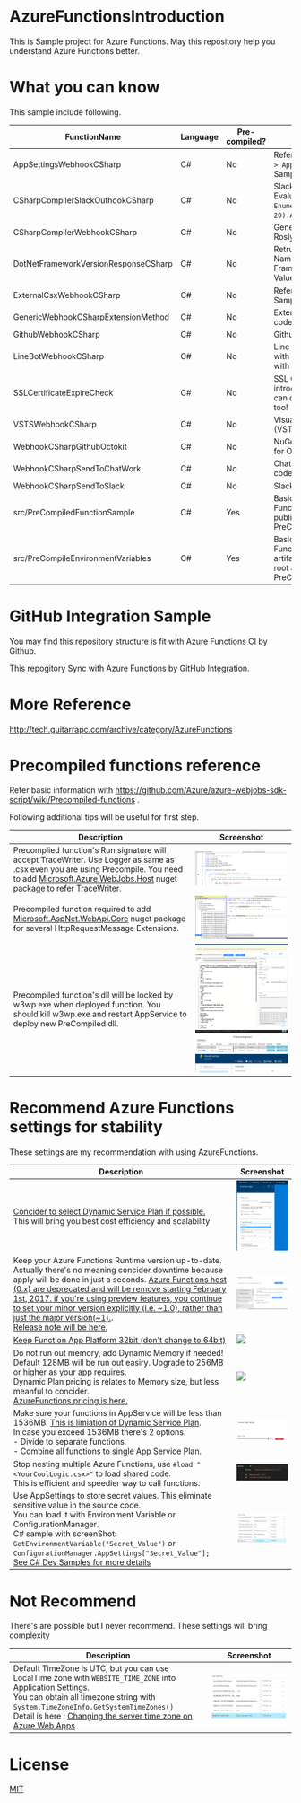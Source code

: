 # AzureFunctionsIntroduction

This is Sample project for Azure Functions. May this repository help you understand Azure Functions better.

# What you can know

This sample include following.

FunctionName | Language | Pre-compiled? | Description
---- | ---- | ----  | ----
AppSettingsWebhookCSharp | C# | No | Reference ```Application Settings > App Setting``` of Web Apps Sample code.
CSharpCompilerSlackOuthookCSharp | C# | No | Slack Interactive C# Code Roslyn Evaluation Sample. (```@C#: Enumerable.Range(10, 20).Aggregate((x, y) => x + y)```)
CSharpCompilerWebhookCSharp | C# | No | Generic Webhook C# Code Roslyn Evaluation Sample.
DotNetFrameworkVersionResponseCSharp | C# | No | Retrurn .NET Framework Friendly Name by passing .NET Framework Release Registry Value.
ExternalCsxWebhookCSharp | C# | No | Reference external .csx usage Sample code.
GenericWebhookCSharpExtensionMethod | C# | No | Extension Method usage Sample code.
GithubWebhookCSharp | C# | No | Github Webhook Sample code.
LineBotWebhookCSharp | C# | No | Line Bot Webhook Sample code with Emergency Evacuation info with sent info.
SSLCertificateExpireCheck | C# | No | SSL Certificate Checker. Often introduce in AWS Lambda but you can do with C# + AzureFucntions, too! 
VSTSWebhookCSharp | C# | No | Visual Studio Team Service (VSTS) Webhook Sample code.
WebhookCSharpGithubOctokit | C# | No | NuGet package reference sample for Octokit.
WebhookCSharpSendToChatWork | C# | No | Chatwork Notification Sample code.
WebhookCSharpSendToSlack | C# | No | Slack Notification Sample code.
src/PreCompiledFunctionSample | C# | Yes | Basic sample of PreCompiled Function. Build artifact will published right under root as PreCompiledFunctionSample.
src/PreCompileEnvironmentVariables | C# | Yes | Basic sample of PreCompiled Function with Logger. Build artifact will published right under root as PreCompileEnvironmentVariables.

# GitHub Integration Sample

You may find this repository structure is fit with Azure Functions CI by Github.

This repogitory Sync with Azure Functions by GitHub Integration.

# More Reference

http://tech.guitarrapc.com/archive/category/AzureFunctions

# Precompiled functions reference

Refer basic information with https://github.com/Azure/azure-webjobs-sdk-script/wiki/Precompiled-functions .

Following additional tips will be useful for first step.

Description | Screenshot
---- | ----
Precomplied function's Run signature will accept TraceWriter. Use Logger as same as .csx even you are using Precompile. You need to add [Microsoft.Azure.WebJobs.Host](https://www.nuget.org/packages/Microsoft.Azure.WebJobs) nuget package to refer TraceWriter. | ![](images/TraceWriterForPrecompiled.png)
Precompiled function required to add [Microsoft.AspNet.WebApi.Core](https://www.nuget.org/packages/microsoft.aspnet.webapi.core/) nuget package for several HttpRequestMessage Extensions. | ![](images/HttpRequestMessageExtensions.png)
Precompiled function's dll will be locked by w3wp.exe when deployed function. You should kill w3wp.exe and restart AppService to deploy new PreCompiled dll. | ![](images/PrecompiledDll.png)<br/>![](images/PrecompiledDllKillW3wp.png)<br/> ![](images/PrecompiledDllRestartAppService.png)

# Recommend Azure Functions settings for stability

These settings are my recommendation with using AzureFunctions.

Description | Screenshot
---- | ----
[Concider to select Dynamic Service Plan if possible.]((https://azure.microsoft.com/en-us/documentation/articles/functions-scale/)) <br/>This will bring you best cost efficiency and scalability | ![](images/DynamicServicePlan.png)
Keep your Azure Functions Runtime version up-to-date. Actually there's no meaning concider downtime because apply will be done in just a seconds. [Azure Functions host (0.x) are deprecated and will be remove starting February 1st, 2017. if you're using preview features, you continue to set your minor version explicitly (i.e. ~1.0), rather than just the major version(~1).](https://blogs.msdn.microsoft.com/appserviceteam/2017/01/03/azure-functions-preview-versioning-update/). <br/>[Release note will be here.](https://github.com/Azure/azure-webjobs-sdk-script/releases) | ![](images/AzureFunctionsRuntimeVersionUpgrade.png)<br/>![](images/AzureFunctionsRuntimeVersion.png)
[Keep Function App Platform 32bit (don't change to 64bit)](http://stackoverflow.com/questions/36653122/is-there-any-difference-between-platform-32-bit-or-platform-64-bit-for-azure) | ![](images/PlatformSetting.png)
Do not run out memory, add Dynamic Memory if needed! Default 128MB will be run out easiry. Upgrade to 256MB or higher as your app requires.<br/> Dynamic Plan pricing is relates to Memory size, but less meanful to concider.<br/>[AzureFunctions pricing is here.](https://azure.microsoft.com/en-us/pricing/details/functions/)  | ![](images/MemoryAllocation.png)
Make sure your functions in AppService will be less than 1536MB. [This is limiation of Dynamic Service Plan](https://azure.microsoft.com/en-us/documentation/articles/functions-scale/). <br/>In case you exceed 1536MB there's 2 options.<br/> - Divide to separate functions. <br/>- Combine all functions to single App Service Plan. | ![](images/DynamicServicePlanMemory.png)
Stop nesting multiple Azure Functions, use ```#load "<YourCoolLogic.csx>"``` to load shared code. <br/> This is efficient and speedier way to call functions.  | ![](images/LoadCsx.png)
Use AppSettings to store secret values. This eliminate sensitive value in the source code.<br/>You can load it with Environment Variable or ConfigurationManager. <br/> C# sample with screenShot: ```GetEnvironmentVariable("Secret_Value")``` or ```ConfigurationManager.AppSettings["Secret_Value"];```<br/>[See C# Dev Samples for more details](https://azure.microsoft.com/en-us/documentation/articles/functions-reference-csharp/) | ![](images/SecretValue.png) 

# Not Recommend

There's are possible but I never recommend. These settings will bring complexity 

Description | Screenshot
---- | ----
Default TimeZone is UTC, but you can use LocalTime zone with ```WEBSITE_TIME_ZONE``` into Application Settings.<br/>You can obtain all timezone string with ```System.TimeZoneInfo.GetSystemTimeZones()``` <br/>Detail is here : [Changing the server time zone on Azure Web Apps](https://blogs.msdn.microsoft.com/tomholl/2015/04/06/changing-the-server-time-zone-on-azure-web-apps/)  | ![](images/AzureFunctionsTimeZone.png)

# License

[MIT](https://github.com/guitarrapc/AzureFunctionsIntroduction/blob/master/LICENSE)
